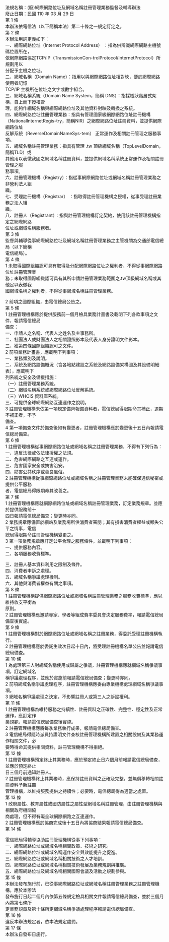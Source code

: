 法規名稱：(廢)網際網路位址及網域名稱註冊管理業務監督及輔導辦法  
廢止日期：民國 110 年 03 月 29 日  
第 1 條  
本辦法依電信法（以下簡稱本法）第二十條之一規定訂定之。  
第 2 條  
本辦法用詞定義如下：  
一、網際網路位址（Internet Protocol Address） ：指為供辨識網際網路主機號碼位置所在，  
依網際網路協定TCP/IP（TransmissionCon-trolProtocol/InternetProtocol）所規劃用以  
分配予主機之位址。  
二、網域名稱（Domain Name）：指用以與網際網路位址相對映，便於網際網路使用者記憶  
TCP/IP 主機所在位址之文字或數字組合。  
三、網域名稱系統（Domain Name System，簡稱 DNS）：指採樹狀階層式架構，自上而下授權管  
理，能夠作網域名稱與網際網路位址及其他資料對映及轉換之系統。  
四、網際網路位址註冊管理業務：指具有管理國家級網際網路位址註冊機構  
（NationalInternetRegis-try，簡稱NIR）之網際網路位址註冊資料，並提供網際網路位址  
反解系統（ReverseDomainNameSys-tem） 正常運作及相關註冊管理之服務事項。  
五、網域名稱註冊管理業務：指具有管理 .tw 頂級網域名稱（TopLevelDomain，簡稱TLD）或  
其他用以表徵我國之網域名稱註冊資料，並提供網域名稱系統正常運作及相關註冊管理之服  
務事項。  
六、註冊管理機構（Registry）：指從事網際網路位址或網域名稱註冊管理業務之非營利法人組  
織。  
七、受理註冊機構（Registrar） ：指取得註冊管理機構之授權，從事受理註冊業務之法人組  
織。  
八、註冊人（Registrant）：指與註冊管理機構訂定契約，使用該註冊管理機構指定之網際網路  
位址或網域名稱服務者。  
第 3 條  
監督與輔導從事網際網路位址及網域名稱註冊管理業務之主管機關為交通部電信總局（以下簡稱  
電信總局）。  
第 4 條  
1 未取得國際組織認可具有取得及分配網際網路位址之權利者，不得從事網際網路位址註冊管理業  
務；未取得國際組織認可具有其所申請註冊管理業務範圍之.tw頂級網域名稱或其他足以表徵我  
國網域名稱之權利者，不得從事網域名稱註冊管理業務。  


2 前項之國際組織，由電信總局公告之。  
第 5 條  
1 註冊管理機構應於提供服務前一個月檢具業務計畫書及載明下列各款事項之文件，報請電信總局  
備查：  
一、申請人之名稱、代表人之姓名及主事務所。  
二、社團法人或財團法人之相關證照影本及代表人身分證明文件影本。  
三、獲第四條國際組織認可之文件。  
2 前項業務計畫書，應載明下列事項：  
一、業務類別及說明。  
二、系統及網路設備概況（含各地點建設之系統及網路設備架構圖及其設備明細表），應載明下  
列系統之安全及備援措施：  
（一）註冊管理業務系統。  
（二）網域名稱系統或網際網路位址反解系統。  
（三）WHOIS 資料庫系統。  
三、可提供全球網際網路互連運作之說明。  
3 註冊管理機構未依第一項規定備齊報備資料者，電信總局得限期命其補正，逾期不補正者，不予  
備查。  
4 第一項備查文件於備查後如有變更者，註冊管理機構應於變更後十五日內報請電信總局備查。  
第 6 條  
1 註冊管理機構從事網際網路位址或網域名稱之註冊管理業務，不得有下列行為：  
一、違反法律或依法律授權之法規。  
二、危害網際網路之互連或運作。  
三、危害國家安全或妨害治安。  
四、妨害公共秩序或善良風俗。  
2 註冊管理機構從事網際網路位址或網域名稱之註冊管理業務未能確保通信秘密或提供公平服務  
者，電信總局得限期命其改善之。  
第 7 條  
1 註冊管理機構應就網際網路位址或網域名稱註冊管理業務，訂定業務規章。並應於提供服務前十  
四日報請電信總局備查；變更時亦同。  
2 業務規章應備置於網站及業務場所供消費者審閱；其有損害消費者權益或顯失公平之情事，電信  
總局得限期命註冊管理機構變更之。  
3 第一項業務規章應訂定公平合理之服務條件，並載明下列事項：  
一、提供服務內容。  
二、各項服務收費標準。  


三、註冊人基本資料利用之限制及條件。  
四、消費者申訴之處理。  
五、網域名稱爭議處理機制。  
六、其他與消費者權益有關之事項。  
第 8 條  
1 註冊管理機構提供網際網路位址或網域名稱註冊管理業務之服務收費標準，應以維持收支平衡為  
原則。  
2 註冊管理機構應邀請專家、學者等組成費率委員會決定服務費率，報請電信總局備查後實施。  
第 9 條  
1 註冊管理機構對於網際網路位址或網域名稱之註冊業務，得委託受理註冊機構執行。  
2 註冊管理機構應於委託生效次日起十日內，將受理註冊機構名單公告並報請電信總局備查。  
第 10 條  
1 為處理第三人對網域名稱使用或歸屬之爭議，註冊管理機構應就網域名稱爭議事項，訂定網域名  
稱爭議處理程序，並應於實施前報請電信總局備查；變更時亦同。  
2 前項網域名稱爭議處理程序，註冊管理機構應委由專業機構處理網域名稱爭議事項。  
3 網域名稱爭議處理之決定，不影響註冊人或第三人之訴訟權利。  
第 11 條  
1 註冊管理機構為維持服務之持續性、註冊資料之正確性、完整性、穩定性及正常運作，應訂定作  
業規範，報請電信總局備查後實施。  
2 註冊管理機構應將每季業務執行成果，報請電信總局備查。  
3 電信總局得隨時派員持證明文件查核註冊管理機構所建置之相關設備及其業務運作相關文件，必  
要時得命其提供相關資料，註冊管理機構不得拒絕。  
第 12 條  
1 註冊管理機構預定終止其業務時，應於預定終止日六個月前報請電信總局備查，並應於預定終止  
日三個月前通知註冊人。  
2 註冊管理機構終止其業務時，應保持註冊資料之正確及完整，並無償移轉相關註冊資料予新註冊  
管理機構，以維持服務提供之持續性；必要時，電信總局得為適當之處置。  
第 13 條  
1 政府屬性、教育屬性或國防屬性之屬性型網域名稱註冊管理，由註冊管理機構與相關政府機關協  
商處理，但不得有礙全球網際網路之互連運作。  
2 註冊管理機構應於協商完成後十五日內將協商結果報請電信總局備查。  
第 14 條  


電信總局得輔導協助註冊管理機構從事下列事項：  
一、網際網路位址或網域名稱相關政策、技術之研究。  
二、網際網路位址或網域名稱運作安全與效能提升之促進。  
三、網際網路位址或網域名稱相關技術之人才培訓。  
四、網際網路位址或網域名稱相關技術發展及業務規劃與推廣。  
五、網際網路位址及網域名稱相關國際會議及活動之規劃參與。  
第 15 條  
本辦法發布施行前，已從事網際網路位址或網域名稱註冊管理業務之註冊管理機構，應於本辦法  
發布施行日起二個月內依第五條規定檢具相關文件報請電信總局備查，並於三個月內將第七條所  
定業務規章及第十條所定網域名稱爭議處理程序報請電信總局備查。  
第 16 條  
違反本辦法規定者，依本法規定處罰。  
第 17 條  
本辦法自發布日施行。  


